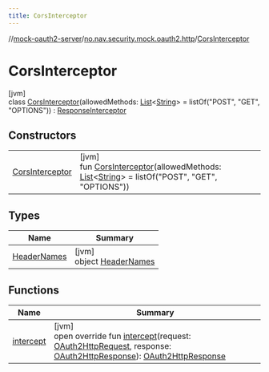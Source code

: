 ```yaml
---
title: CorsInterceptor
---
```

//[mock-oauth2-server](../../../index.html)/[no.nav.security.mock.oauth2.http](../index.html)/[CorsInterceptor](index.html)



# CorsInterceptor



[jvm]\
class [CorsInterceptor](index.html)(allowedMethods: [List](https://kotlinlang.org/api/latest/jvm/stdlib/kotlin.collections/-list/index.html)&lt;[String](https://kotlinlang.org/api/latest/jvm/stdlib/kotlin/-string/index.html)&gt; = listOf(&quot;POST&quot;, &quot;GET&quot;, &quot;OPTIONS&quot;)) : [ResponseInterceptor](../-response-interceptor/index.html)



## Constructors


| | |
|---|---|
| [CorsInterceptor](-cors-interceptor.html) | [jvm]<br>fun [CorsInterceptor](-cors-interceptor.html)(allowedMethods: [List](https://kotlinlang.org/api/latest/jvm/stdlib/kotlin.collections/-list/index.html)&lt;[String](https://kotlinlang.org/api/latest/jvm/stdlib/kotlin/-string/index.html)&gt; = listOf(&quot;POST&quot;, &quot;GET&quot;, &quot;OPTIONS&quot;)) |


## Types


| Name | Summary |
|---|---|
| [HeaderNames](-header-names/index.html) | [jvm]<br>object [HeaderNames](-header-names/index.html) |


## Functions


| Name | Summary |
|---|---|
| [intercept](intercept.html) | [jvm]<br>open override fun [intercept](intercept.html)(request: [OAuth2HttpRequest](../-o-auth2-http-request/index.html), response: [OAuth2HttpResponse](../-o-auth2-http-response/index.html)): [OAuth2HttpResponse](../-o-auth2-http-response/index.html) |

